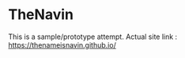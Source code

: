 # TheNavin
This is a sample/prototype attempt. Actual site link : https://thenameisnavin.github.io/
